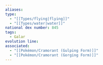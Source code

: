 ```yaml
---
aliases: 
type:
  - "[[Types/flying|flying]]"
  - "[[Types/water|water]]"
national dex number: 845
tags:
  - Galar
evolution line: 
associated:
  - "[[Pokémon/Cramorant (Gulping Form)]]"
  - "[[Pokémon/Cramorant (Gorging Form)]]"
---
```

